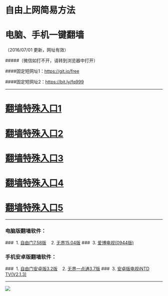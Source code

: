 # 自由上网简易方法
# 电脑、手机一键翻墙
（2016/07/01 更新，网址有效）

#####（微信如打不开，请转到浏览器中打开）

####固定短网址1：https://git.io/free

####固定短网址2：https://bit.ly/fq999


***

# <a href="https://github.com/zhen99425/free1/blob/master/README.md" target="_blank">翻墙特殊入口1</a>

# <a href="https://github.com/zhen99425/free2/blob/master/README.md" target="_blank">翻墙特殊入口2</a>

# <a href="https://github.com/zhen99425/free3/blob/master/README.md" target="_blank">翻墙特殊入口3</a>

# <a href="https://github.com/zhen99425/free4/blob/master/README.md" target="_blank">翻墙特殊入口4</a>

# <a href="https://github.com/zhen99425/free5/blob/master/README.md" target="_blank">翻墙特殊入口5</a>

***

### 电脑版翻墙软件：
###&nbsp;&nbsp;1. <a href="http://fq-05.919.tw/fgget.php?fid=fg758p.zip" target="_blank">自由门7.58版</a>&nbsp;&nbsp;&nbsp;&nbsp;2. <a href="http://fq-05.919.tw/fgget.php?fid=u1504.zip" target="_blank">无界15.04版</a>
###&nbsp;&nbsp;3. <a href="http://fq-05.919.tw/fgget.php?fid=GreeniPPOTV_Setup_Ver12Build944b.zip" target="_blank">爱博电视(0944版)</a>

### 手机安卓版翻墙软件：
###&nbsp;&nbsp;1. <a href="http://fq-05.919.tw/fgget.php?fid=fgma32.apk" target="_blank">自由门安卓版3.2版</a>&nbsp;&nbsp;&nbsp;&nbsp;2. <a href="http://fq-05.919.tw/fgget.php?fid=um3.7.apk" target="_blank">无界一点通3.7版</a>
###&nbsp;&nbsp;3. <a href="http://fq-05.919.tw/fgget.php?fid=iNTD_TV.apk" target="_blank">安卓版电视iNTD TV(V2.1.3)</a>

***

<p><img src="http://fq-05.919.tw/pic/yjfq-20160613ok.png"></p> 
